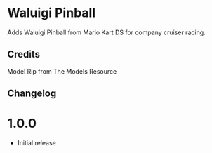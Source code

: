# Waluigi Pinball
Adds Waluigi Pinball from Mario Kart DS for company cruiser racing.

## Credits
Model Rip from The Models Resource

## Changelog

# 1.0.0
+ Initial release